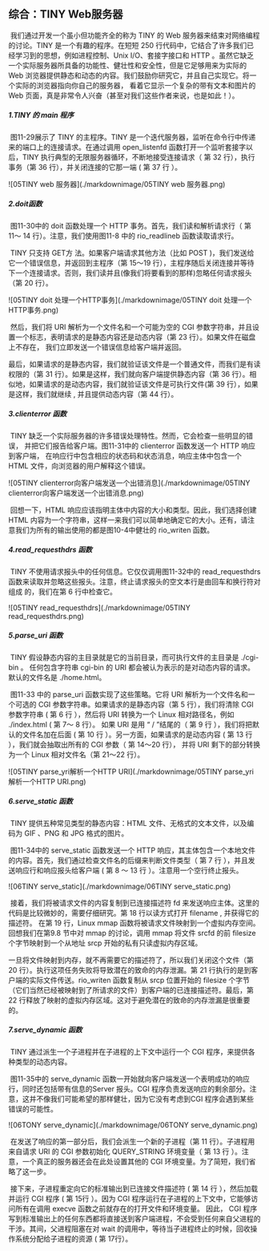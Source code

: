 ## 综合：TINY Web服务器

​		我们通过开发一个虽小但功能齐全的称为 TINY 的 Web 服务器来结束对网络编程的讨论。TINY 是一个有趣的程序。在短短 250 行代码中，它结合了许多我们已经学习到的思想，例如进程控制、Unix I/O、套接字接口和 HTTP 。虽然它缺乏一个实际服务器所具备的功能性、健壮性和安全性，但是它足够用来为实际的 Web 浏览器提供静态和动态的内容。我们鼓励你研究它，并且自己实现它。将一个实际的浏览器指向你自己的服务器， 看着它显示一个复杂的带有文本和图片的 Web 页面，真是非常令人兴奋（甚至对我们这些作者来说，也是如此！）。

##### 		1.TINY 的 main 程序

​		图11-29展示了 TINY 的主程序。TINY 是一个迭代服务器，监听在命令行中传递来的端口上的连接请求。在通过调用 open_listenfd 函数打开一个监听套接字以后，TINY 执行典型的无限服务器循环，不断地接受连接请求（ 第 32 行），执行事务（第 36 行），并关闭连接的它那一端 ( 第 37 行 ）。

![05TINY web 服务器](./markdownimage/05TINY web 服务器.png)

##### 		2.doit函数

​		图11-30中的 doit 函数处理一个 HTTP 事务。首先，我们读和解析请求行（ 第 11〜 14 行）。注意，我们使用图11-8 中的 rio_readlineb 函数读取请求行。

​		TINY 只支持 GET方 法。如果客户端请求其他方法（比如 POST )，我们发送给它一个错误信息，并返回到主程序（第 15〜19 行），主程序随后关闭连接并等待下一个连接请求。否则，我们读并且(像我们将要看到的那样)忽略任何请求报头（第 20 行）。

![05TINY doit 处理一个HTTP事务](./markdownimage/05TINY doit 处理一个HTTP事务.png)

​		然后，我们将 URI 解析为一个文件名和一个可能为空的 CGI 参数字符串，并且设置一个标志，表明请求的是静态内容还是动态内容（第 23 行）。如果文件在磁盘上不存在， 我们立即发送一个错误信息给客户端并返回。

​		最后，如果请求的是静态内容，我们就验证该文件是一个普通文件，而我们是有读权限的（第 31 行）。如果是这样，我们就向客户端提供静态内容（第 36 行）。相似地，如果请求的是动态内容，我们就验证该文件是可执行文件(第 39 行），如果是这样，我们就继续 , 并且提供动态内容（第 44 行）。

##### 		3.clienterror 函数

​		TINY 缺乏一个实际服务器的许多错误处理特性。然而，它会检查一些明显的错误， 并把它们报告给客户端。图11-31中的 clienterror 函数发送一个 HTTP 响应到客户端， 在响应行中包含相应的状态码和状态消息，响应主体中包含一个 HTML 文件，向浏览器的用户解释这个错误。

![05TINY clienterror向客户端发送一个出错消息](./markdownimage/05TINY clienterror向客户端发送一个出错消息.png)

​		回想一下，HTML 响应应该指明主体中内容的大小和类型。因此，我们选择创建 HTML 内容为一个字符串，这样一来我们可以简单地确定它的大小。还有，请注意我们为所有的输出使用的都是图10-4中健壮的 rio_writen 函数。

##### 		4.read_requesthdrs 函数

​		TINY 不使用请求报头中的任何信息。它仅仅调用图11-32中的 read_requesthdrs 函数来读取并忽略这些报头。注意，终止请求报头的空文本行是由回车和换行符对组成 的，我们在第 6 行中检查它。

![05TINY read_requesthdrs](./markdownimage/05TINY read_requesthdrs.png)

##### 		5.parse_uri 函数

​		TINY 假设静态内容的主目录就是它的当前目录，而可执行文件的主目录是 ./cgi-bin 。 任何包含字符串 cgi-bin 的 URI 都会被认为表示的是对动态内容的请求。默认的文件名是 ./home.html。

​		图11-33 中的 parse_uri 函数实现了这些策略。它将 URI 解析为一个文件名和一个可选的 CGI 参数字符串。如果请求的是静态内容（第 5 行），我们将清除 CGI 参数字符串 ( 第 6 行 ），然后将 URI 转换为一个 Linux 相对路径名，例如 ./index.html ( 第  7〜 8 行）。 如果 URI 是用 “ /  ”结尾的（ 第 9 行 ），我们将把默认的文件名加在后面 ( 第 10 行 ）。另一方面，如果请求的是动态内容 ( 第 13 行 ），我们就会抽取出所有的 CGI 参数（ 第 14〜20 行）， 并将 URI 剩下的部分转换为一个 Linux 相对文件名（第 21〜22 行）。

![05TINY parse_yri解析一个HTTP URI](./markdownimage/05TINY parse_yri解析一个HTTP URI.png)

#####  		6.serve_static 函数

​		TINY 提供五种常见类型的静态内容：HTML 文件、无格式的文本文件，以及编码为 GIF 、PNG 和 JPG 格式的图片。

​		图11-34中的 serve_static 函数发送一个 HTTP 响应，其主体包含一个本地文件的内容。首先，我们通过检查文件名的后缀来判断文件类型（ 第 7 行 ），并且发送响应行和响应报头给客户端 ( 第 8 〜 13 行 ）。注意用一个空行终止报头。

![06TINY serve_static](./markdownimage/06TINY serve_static.png)

​		接着，我们将被请求文件的内容复制到已连接描述符 fd 来发送响应主体。这里的代码是比较微妙的，需要仔细研究。第 18 行以读方式打开 filename , 并获得它的描述符。 在第 19 行，Linux mmap 函数将被请求文件映射到一个虚拟内存空间。回想我们在第9.8 节中对 mmap 的讨论，调用 mmap 将文件 srcfd 的前 filesize 个字节映射到一个从地址 srcp 开始的私有只读虚拟内存区域。

​		一旦将文件映射到内存，就不再需要它的描述符了，所以我们关闭这个文件（第 20 行）。执行这项任务失败将导致潜在的致命的内存泄漏。第 21 行执行的是到客户端的实际文件传送。rio_writen 函数复制从 srcp 位置开始的 filesize 个字节（它们当然已经被映射到了所请求的文件）到客户端的已连接描述符。最后，第 22 行释放了映射的虚拟内存区域。这对于避免潜在的致命的内存泄漏是很重要的。

##### 		7.serve_dynamic 函数

​		TINY 通过派生一个子进程并在子进程的上下文中运行一个 CGI 程序，来提供各种类型的动态内容。

​		图11-35中的 serve_dynamic 函数一开始就向客户端发送一个表明成功的响应行，同时还包括带有信息的Server 报头。CGI 程序负责发送响应的剩余部分。注意，这并不像我们可能希望的那样健壮，因为它没有考虑到CGI 程序会遇到某些错误的可能性。

![06TONY serve_dynamic](./markdownimage/06TONY serve_dynamic.png)

​		在发送了响应的第一部分后，我们会派生一个新的子进程（第 11 行）。子进程用来自请求 URI 的 CGI 参数初始化 QUERY_STRING 环境变量（ 第 13 行 ）。注意，一个真正的服务器还会在此处设置其他的 CGI 环境变量。为了简短，我们省略了这一步。

​		接下来，子进程重定向它的标准输出到已连接文件描述符 ( 第 14 行 ），然后加载并运行 CGI 程序 ( 第 15行 ）。因为 CGI 程序运行在子进程的上下文中，它能够访问所有在调用 execve 函数之前就存在的打开文件和环境变量。 因此， CGI 程序写到标准输出上的任何东西都将直接送到客户端进程，不会受到任何来自父进程的干涉。其间，父进程阻塞在对 wait 的调用中，等待当子进程终止的时候，回收操作系统分配给子进程的资源 ( 第 17行）。

